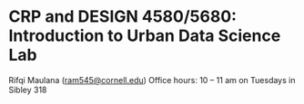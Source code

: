 # CRP and DESIGN 4580/5680: Introduction to Urban Data Science Lab
Rifqi Maulana (ram545@cornell.edu)
Office hours: 10 – 11 am on Tuesdays in Sibley 318
